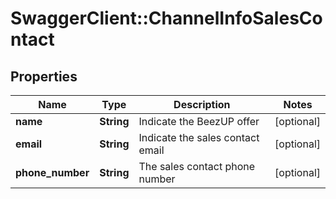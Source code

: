 # SwaggerClient::ChannelInfoSalesContact

## Properties
Name | Type | Description | Notes
------------ | ------------- | ------------- | -------------
**name** | **String** | Indicate the BeezUP offer | [optional] 
**email** | **String** | Indicate the sales contact email | [optional] 
**phone_number** | **String** | The sales contact phone number | [optional] 



